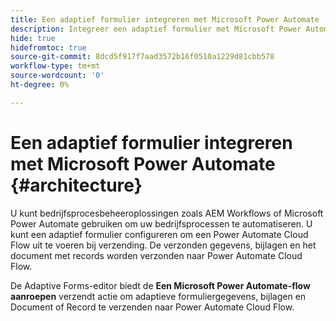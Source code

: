 ```yaml
---
title: Een adaptief formulier integreren met Microsoft Power Automate
description: Integreer een adaptief formulier met Microsoft Power Automate.
hide: true
hidefromtoc: true
source-git-commit: 8dcd5f917f7aad3572b16f0510a1229d81cbb578
workflow-type: tm+mt
source-wordcount: '0'
ht-degree: 0%

---
```



# Een adaptief formulier integreren met Microsoft Power Automate {#architecture}

U kunt bedrijfsprocesbeheeroplossingen zoals AEM Workflows of Microsoft Power Automate gebruiken om uw bedrijfsprocessen te automatiseren. U kunt een adaptief formulier configureren om een Power Automate Cloud Flow uit te voeren bij verzending. De verzonden gegevens, bijlagen en het document met records worden verzonden naar Power Automate Cloud Flow.

De Adaptive Forms-editor biedt de **Een Microsoft Power Automate-flow aanroepen** verzendt actie om adaptieve formuliergegevens, bijlagen en Document of Record te verzenden naar Power Automate Cloud Flow.
